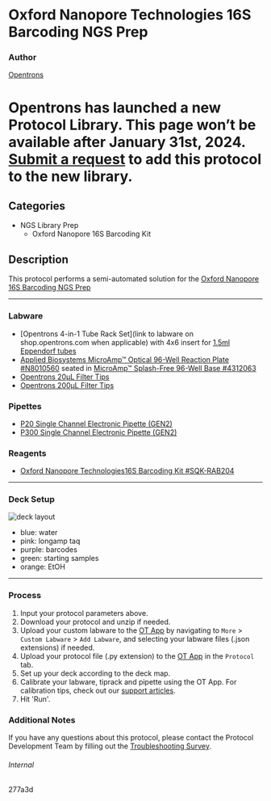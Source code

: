 # Oxford Nanopore Technologies 16S Barcoding NGS Prep

### Author
[Opentrons](https://opentrons.com/)


# Opentrons has launched a new Protocol Library. This page won’t be available after January 31st, 2024. [Submit a request](https://docs.google.com/forms/d/e/1FAIpQLSdYYp9QCKow4nn0KlCVsMS3HX0eJ0N9O7-erajKvcpT0lWbSg/viewform) to add this protocol to the new library.

## Categories
* NGS Library Prep
	* Oxford Nanopore 16S Barcoding Kit

## Description

This protocol performs a semi-automated solution for the [Oxford Nanopore 16S Barcoding NGS Prep](https://s3.amazonaws.com/pf-upload-01/u-4256/0/2022-02-22/yf03wql/16S%20Barcoding%20Kit%20SQK-RAB204-minion.pdf)

---

### Labware
* [Opentrons 4-in-1 Tube Rack Set](link to labware on shop.opentrons.com when applicable) with 4x6 insert for [1.5ml Eppendorf tubes](https://online-shop.eppendorf.us/US-en/Laboratory-Consumables-44512/Tubes-44515/Eppendorf-Safe-Lock-Tubes-PF-8863.html)
* [Applied Biosystems MicroAmp™ Optical 96-Well Reaction Plate #N8010560](https://www.thermofisher.com/order/catalog/product/N8010560) seated in [MicroAmp™ Splash-Free 96-Well Base #4312063](https://www.thermofisher.com/order/catalog/product/4312063)
* [Opentrons 20µL Filter Tips](https://shop.opentrons.com/opentrons-20ul-filter-tips/)
* [Opentrons 200µL Filter Tips](https://shop.opentrons.com/opentrons-200ul-filter-tips/)

### Pipettes
* [P20 Single Channel Electronic Pipette (GEN2)](https://shop.opentrons.com/single-channel-electronic-pipette-p20/)
* [P300 Single Channel Electronic Pipette (GEN2)](https://shop.opentrons.com/single-channel-electronic-pipette-p20/)

### Reagents
* [Oxford Nanopore Technologies16S Barcoding Kit #SQK-RAB204](https://s3.amazonaws.com/pf-upload-01/u-4256/0/2022-02-22/yf03wql/16S%20Barcoding%20Kit%20SQK-RAB204-minion.pdf)

---

### Deck Setup

![deck layout](https://opentrons-protocol-library-website.s3.amazonaws.com/custom-README-images/277a3d/deck.png)  
* blue: water
* pink: longamp taq
* purple: barcodes
* green: starting samples
* orange: EtOH

---

### Process
1. Input your protocol parameters above.
2. Download your protocol and unzip if needed.
3. Upload your custom labware to the [OT App](https://opentrons.com/ot-app) by navigating to `More` > `Custom Labware` > `Add Labware`, and selecting your labware files (.json extensions) if needed.
4. Upload your protocol file (.py extension) to the [OT App](https://opentrons.com/ot-app) in the `Protocol` tab.
5. Set up your deck according to the deck map.
6. Calibrate your labware, tiprack and pipette using the OT App. For calibration tips, check out our [support articles](https://support.opentrons.com/en/collections/1559720-guide-for-getting-started-with-the-ot-2).
7. Hit 'Run'.

### Additional Notes
If you have any questions about this protocol, please contact the Protocol Development Team by filling out the [Troubleshooting Survey](https://protocol-troubleshooting.paperform.co/).

###### Internal
277a3d
